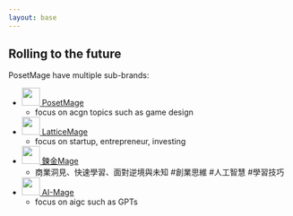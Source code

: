```yaml
---
layout: base
---
```


## Rolling to the future

PosetMage have multiple sub-brands:

* <a href="https://posetmage.com/ACGN"><img src="https://posetmage.com/Images/Icon/PosetMage_t.webp" Height="32" /> PosetMage</a>
  * focus on acgn topics such as game design
* <a href="https://lattice.posetmage.com"><img src="https://posetmage.com/Images/Icon/LatticeMage_t.webp" Height="32" /> LatticeMage</a>
  * focus on startup, entrepreneur, investing
* <a href="https://alchemy.posetmage.com"><img src="https://posetmage.com/Images/Icon/AlchemyMage_t.webp" Height="32" /> 鍊金Mage</a>
  * 商業洞見、快速學習、面對逆境與未知 #創業思維 #人工智慧 #學習技巧
* <a href="https://ai.posetmage.com"><img src="https://posetmage.com/Images/AIMage/LOGO.webp" Height="32" /> AI-Mage</a>
  * focus on aigc such as GPTs